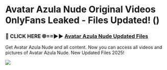 # Avatar Azula Nude Original Videos 0nlyFans Leaked - Files Updated! ()

<h3>🔴 CLICK HERE 🌐==►► <a href="https://tinyurl.com/2p9ay9w9" rel="nofollow">Avatar Azula Nude Updated Files</a></h3>

Get Avatar Azula Nude and all content. Now you can access all videos and pictures of Avatar Azula Nude. New Updated Files 2025!

[![](https://i.imgur.com/KQgVmj3.gif)](https://tinyurl.com/2p9ay9w9)
